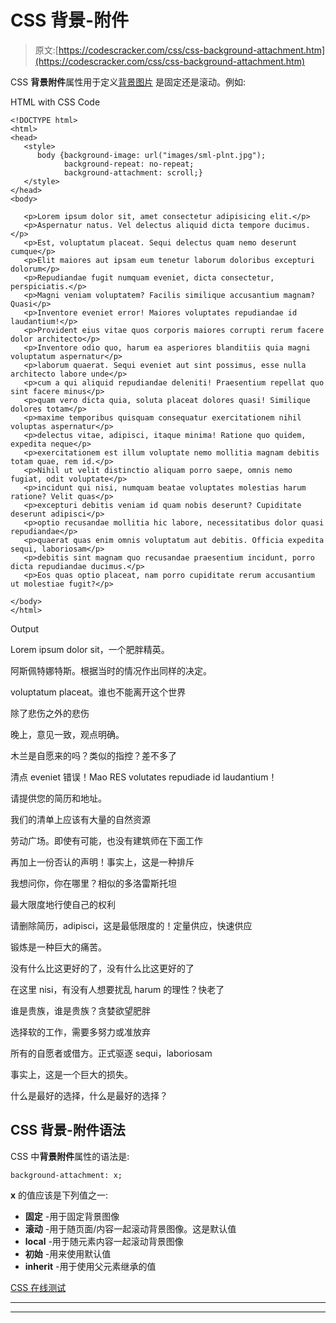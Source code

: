 # CSS 背景-附件

> 原文:[https://codescracker.com/css/css-background-attachment.htm](https://codescracker.com/css/css-background-attachment.htm)

CSS **背景附件**属性用于定义[背景图片](/css/css-background-image.htm) 是固定还是滚动。例如:

HTML with CSS Code

```
<!DOCTYPE html>
<html>
<head>
   <style>
      body {background-image: url("images/sml-plnt.jpg");
            background-repeat: no-repeat;
            background-attachment: scroll;}
   </style>
</head>
<body>

   <p>Lorem ipsum dolor sit, amet consectetur adipisicing elit.</p>
   <p>Aspernatur natus. Vel delectus aliquid dicta tempore ducimus.</p>
   <p>Est, voluptatum placeat. Sequi delectus quam nemo deserunt cumque</p>
   <p>Elit maiores aut ipsam eum tenetur laborum doloribus excepturi dolorum</p>
   <p>Repudiandae fugit numquam eveniet, dicta consectetur, perspiciatis.</p>
   <p>Magni veniam voluptatem? Facilis similique accusantium magnam? Quasi</p>
   <p>Inventore eveniet error! Maiores voluptates repudiandae id laudantium!</p>
   <p>Provident eius vitae quos corporis maiores corrupti rerum facere dolor architecto</p>
   <p>Inventore odio quo, harum ea asperiores blanditiis quia magni voluptatum aspernatur</p>
   <p>laborum quaerat. Sequi eveniet aut sint possimus, esse nulla architecto labore unde</p>
   <p>cum a qui aliquid repudiandae deleniti! Praesentium repellat quo sint facere minus</p>
   <p>quam vero dicta quia, soluta placeat dolores quasi! Similique dolores totam</p>
   <p>maxime temporibus quisquam consequatur exercitationem nihil voluptas aspernatur</p>
   <p>delectus vitae, adipisci, itaque minima! Ratione quo quidem, expedita neque</p>
   <p>exercitationem est illum voluptate nemo mollitia magnam debitis totam quae, rem id.</p>
   <p>Nihil ut velit distinctio aliquam porro saepe, omnis nemo fugiat, odit voluptate</p>
   <p>incidunt qui nisi, numquam beatae voluptates molestias harum ratione? Velit quas</p>
   <p>excepturi debitis veniam id quam nobis deserunt? Cupiditate deserunt adipisci</p>
   <p>optio recusandae mollitia hic labore, necessitatibus dolor quasi repudiandae</p>
   <p>quaerat quas enim omnis voluptatum aut debitis. Officia expedita sequi, laboriosam</p>
   <p>debitis sint magnam quo recusandae praesentium incidunt, porro dicta repudiandae ducimus.</p>
   <p>Eos quas optio placeat, nam porro cupiditate rerum accusantium ut molestiae fugit?</p>

</body>
</html>
```

Output

Lorem ipsum dolor sit，一个肥胖精英。

阿斯佩特娜特斯。根据当时的情况作出同样的决定。

voluptatum placeat。谁也不能离开这个世界

除了悲伤之外的悲伤

晚上，意见一致，观点明确。

木兰是自愿来的吗？类似的指控？差不多了

清点 eveniet 错误！Mao RES volutates repudiade id laudantium！

请提供您的简历和地址。

我们的清单上应该有大量的自然资源

劳动广场。即使有可能，也没有建筑师在下面工作

再加上一份否认的声明！事实上，这是一种排斥

我想问你，你在哪里？相似的多洛雷斯托坦

最大限度地行使自己的权利

请删除简历，adipisci，这是最低限度的！定量供应，快速供应

锻炼是一种巨大的痛苦。

没有什么比这更好的了，没有什么比这更好的了

在这里 nisi，有没有人想要扰乱 harum 的理性？快老了

谁是贵族，谁是贵族？贪婪欲望肥胖

选择软的工作，需要多努力或准放弃

所有的自愿者或借方。正式驱逐 sequi，laboriosam

事实上，这是一个巨大的损失。

什么是最好的选择，什么是最好的选择？

## CSS 背景-附件语法

CSS 中**背景附件**属性的语法是:

```
background-attachment: x;
```

**x** 的值应该是下列值之一:

*   **固定** -用于固定背景图像
*   **滚动** -用于随页面/内容一起滚动背景图像。这是默认值
*   **local** -用于随元素内容一起滚动背景图像
*   **初始** -用来使用默认值
*   **inherit** -用于使用父元素继承的值

[CSS 在线测试](/exam/showtest.php?subid=5)

* * *

* * *